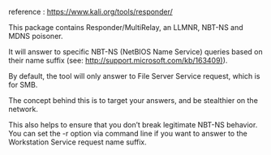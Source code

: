 reference : https://www.kali.org/tools/responder/


This package contains Responder/MultiRelay, an LLMNR, NBT-NS and MDNS poisoner. 


It will answer to specific NBT-NS (NetBIOS Name Service) queries based on their name suffix (see: [http://support.microsoft.com/kb/163409)](http://support.microsoft.com/kb/163409)).


By default, the tool will only answer to File Server Service request, which is for SMB.

The concept behind this is to target your answers, and be stealthier on the network. 


This also helps to ensure that you don’t break legitimate NBT-NS behavior. You can set the -r option via command line if you want to answer to the Workstation Service request name suffix.